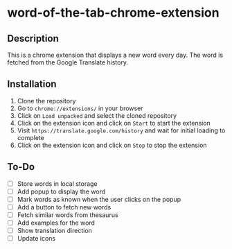 # word-of-the-tab-chrome-extension

## Description

This is a chrome extension that displays a new word every day. The word is fetched from the Google Translate history.

## Installation

1. Clone the repository
2. Go to `chrome://extensions/` in your browser
3. Click on `Load unpacked` and select the cloned repository
4. Click on the extension icon and click on `Start` to start the extension
5. Visit `https://translate.google.com/history` and wait for initial loading to complete
6. Click on the extension icon and click on `Stop` to stop the extension

## To-Do

- [ ] Store words in local storage
- [ ] Add popup to display the word
- [ ] Mark words as known when the user clicks on the popup
- [ ] Add a button to fetch new words
- [ ] Fetch similar words from thesaurus
- [ ] Add examples for the word
- [ ] Show translation direction
- [ ] Update icons
